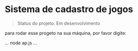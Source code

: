 <h1>Sistema de cadastro de jogos</h1>

> Status do projeto: Em desenvolvimento

para rodar esse progeto na sua máquina, por favor digite:

...
node ap.js
...
